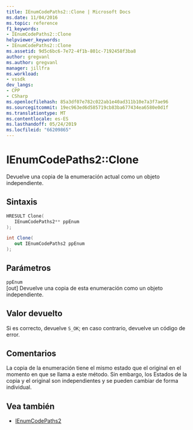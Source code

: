 ```yaml
---
title: IEnumCodePaths2::Clone | Microsoft Docs
ms.date: 11/04/2016
ms.topic: reference
f1_keywords:
- IEnumCodePaths2::Clone
helpviewer_keywords:
- IEnumCodePaths2::Clone
ms.assetid: 9d5c6bc6-7e72-4f1b-801c-7192458f3ba8
author: gregvanl
ms.author: gregvanl
manager: jillfra
ms.workload:
- vssdk
dev_langs:
- CPP
- CSharp
ms.openlocfilehash: 85a3df07e782c022ab1e40ad311b10e7a3f7ae96
ms.sourcegitcommit: 19ec963ed6d585719cb83ba677434ea6580e0d1f
ms.translationtype: MT
ms.contentlocale: es-ES
ms.lasthandoff: 05/24/2019
ms.locfileid: "66209865"
---
```

# <a name="ienumcodepaths2clone"></a>IEnumCodePaths2::Clone
Devuelve una copia de la enumeración actual como un objeto independiente.

## <a name="syntax"></a>Sintaxis

```cpp
HRESULT Clone(
   IEnumCodePaths2** ppEnum
);
```

```csharp
int Clone(
   out IEnumCodePaths2 ppEnum
);
```

## <a name="parameters"></a>Parámetros
`ppEnum`\
[out] Devuelve una copia de esta enumeración como un objeto independiente.

## <a name="return-value"></a>Valor devuelto
 Si es correcto, devuelve `S_OK`; en caso contrario, devuelve un código de error.

## <a name="remarks"></a>Comentarios
 La copia de la enumeración tiene el mismo estado que el original en el momento en que se llama a este método. Sin embargo, los Estados de la copia y el original son independientes y se pueden cambiar de forma individual.

## <a name="see-also"></a>Vea también
- [IEnumCodePaths2](../../../extensibility/debugger/reference/ienumcodepaths2.md)